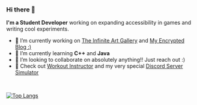 ### Hi there 👋


**I'm a Student Developer** working on expanding accessibility in games and writing cool experiments.

- 🔭 I’m currently working on [The Infinite Art Gallery](https://github.com/Brazil-0034/Infinite-Art-Gallery) and [My Encrypted Blog :)](https://github.com/Brazil-0034/Encrypted-Blog)
- 🌱 I’m currently learning **C++** and **Java**
- 👯 I’m looking to collaborate on absolutely anything!! Just reach out :)
- 🤖 Check out [Workout Instructor](https://3d-workout-instructor.brazil-0034.repl.co/) and my very special [Discord Server Simulator](https://github.com/Brazil-0034/Discord-Server-Simulator)

<br>

[![Top Langs](https://github-readme-stats.vercel.app/api/top-langs/?username=nowaythisworks&theme=onedark&layout=compact)](https://github.com/anuraghazra/github-readme-stats)
